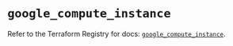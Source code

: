 # `google_compute_instance`

Refer to the Terraform Registry for docs: [`google_compute_instance`](https://registry.terraform.io/providers/hashicorp/google-beta/6.5.0/docs/resources/google_compute_instance).
